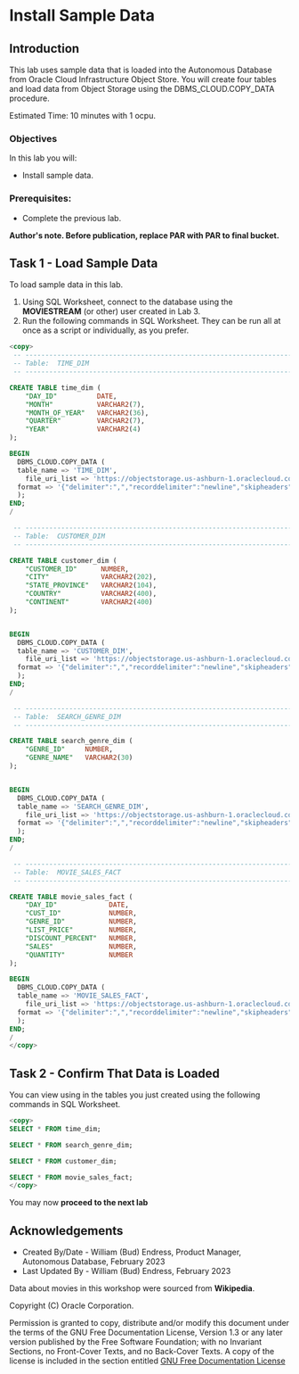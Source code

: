 # Install Sample Data

## Introduction

This lab uses sample data that is loaded into the Autonomous Database from Oracle Cloud Infrastructure Object Store.  You will create four tables and load data from Object Storage using the DBMS\_CLOUD.COPY\_DATA procedure. 

Estimated Time:  10 minutes with 1 ocpu.

### Objectives

In this lab you will:

- Install sample data.

### Prerequisites:

- Complete the previous lab.

**Author's note.  Before publication, replace PAR with PAR to final bucket.**

## Task 1 - Load Sample Data

To load sample data in this lab.

1. Using SQL Worksheet, connect to the database using the  **MOVIESTREAM** (or other) user created in Lab 3.
2. Run the following commands in SQL Worksheet.  They can be run all at once as a script or individually, as you prefer.


~~~SQL
<copy>
 -- -------------------------------------------------------------------------------
 -- Table:  TIME_DIM
 -- -------------------------------------------------------------------------------

CREATE TABLE time_dim (
    "DAY_ID"          DATE,
    "MONTH"           VARCHAR2(7),
    "MONTH_OF_YEAR"   VARCHAR2(36),
    "QUARTER"         VARCHAR2(7),
    "YEAR"            VARCHAR2(4)
);

BEGIN
  DBMS_CLOUD.COPY_DATA (
  table_name => 'TIME_DIM',
    file_uri_list => 'https://objectstorage.us-ashburn-1.oraclecloud.com/p/zL6bsboZrSxJP-0ilfUpROTwwyhzvkUrZu9OEwcU5_B_NAGzHKBG_WqW2OnNYxKk/n/c4u04/b/datastudio/o/av-getting-started-data-studio/table=TIME_DIM/*.csv',
  format => '{"delimiter":",","recorddelimiter":"newline","skipheaders":"1","quote":"\\\"","rejectlimit":"1000","trimspaces":"rtrim","ignoreblanklines":"false","ignoremissingcolumns":"true","dateformat":"DD-MON-YYYY HH24:MI:SS"}'
  );
END;
/

 -- -------------------------------------------------------------------------------
 -- Table:  CUSTOMER_DIM
 -- -------------------------------------------------------------------------------

CREATE TABLE customer_dim (
    "CUSTOMER_ID"      NUMBER,
    "CITY"             VARCHAR2(202),
    "STATE_PROVINCE"   VARCHAR2(104),
    "COUNTRY"          VARCHAR2(400),
    "CONTINENT"        VARCHAR2(400)
);


BEGIN
  DBMS_CLOUD.COPY_DATA (
  table_name => 'CUSTOMER_DIM',
    file_uri_list => 'https://objectstorage.us-ashburn-1.oraclecloud.com/p/zL6bsboZrSxJP-0ilfUpROTwwyhzvkUrZu9OEwcU5_B_NAGzHKBG_WqW2OnNYxKk/n/c4u04/b/datastudio/o/av-getting-started-data-studio/table=CUSTOMER_DIM/*.csv',
  format => '{"delimiter":",","recorddelimiter":"newline","skipheaders":"1","quote":"\\\"","rejectlimit":"1000","trimspaces":"rtrim","ignoreblanklines":"false","ignoremissingcolumns":"true","dateformat":"DD-MON-YYYY HH24:MI:SS"}'
  );
END;
/

 -- -------------------------------------------------------------------------------
 -- Table:  SEARCH_GENRE_DIM
 -- -------------------------------------------------------------------------------

CREATE TABLE search_genre_dim (
    "GENRE_ID"     NUMBER,
    "GENRE_NAME"   VARCHAR2(30)
);


BEGIN
  DBMS_CLOUD.COPY_DATA (
  table_name => 'SEARCH_GENRE_DIM',
    file_uri_list => 'https://objectstorage.us-ashburn-1.oraclecloud.com/p/zL6bsboZrSxJP-0ilfUpROTwwyhzvkUrZu9OEwcU5_B_NAGzHKBG_WqW2OnNYxKk/n/c4u04/b/datastudio/o/av-getting-started-data-studio/table=SEARCH_GENRE_DIM/*.csv',
  format => '{"delimiter":",","recorddelimiter":"newline","skipheaders":"1","quote":"\\\"","rejectlimit":"1000","trimspaces":"rtrim","ignoreblanklines":"false","ignoremissingcolumns":"true","dateformat":"DD-MON-YYYY HH24:MI:SS"}'
  );
END;
/

 -- -------------------------------------------------------------------------------
 -- Table:  MOVIE_SALES_FACT
 -- -------------------------------------------------------------------------------

CREATE TABLE movie_sales_fact (
    "DAY_ID"             DATE,
    "CUST_ID"            NUMBER,
    "GENRE_ID"           NUMBER,
    "LIST_PRICE"         NUMBER,
    "DISCOUNT_PERCENT"   NUMBER,
    "SALES"              NUMBER,
    "QUANTITY"           NUMBER
);

BEGIN
  DBMS_CLOUD.COPY_DATA (
  table_name => 'MOVIE_SALES_FACT',
    file_uri_list => 'https://objectstorage.us-ashburn-1.oraclecloud.com/p/zL6bsboZrSxJP-0ilfUpROTwwyhzvkUrZu9OEwcU5_B_NAGzHKBG_WqW2OnNYxKk/n/c4u04/b/datastudio/o/av-getting-started-data-studio/table=MOVIE_SALES_FACT/*.csv',
  format => '{"delimiter":",","recorddelimiter":"newline","skipheaders":"1","quote":"\\\"","rejectlimit":"1000","trimspaces":"rtrim","ignoreblanklines":"false","ignoremissingcolumns":"true","dateformat":"DD-MON-YYYY HH24:MI:SS"}'
  );
END;
/
</copy>
~~~


## Task 2 - Confirm That Data is Loaded

You can view using in the tables you just created using the following commands in SQL Worksheet.

~~~SQL
<copy>
SELECT * FROM time_dim;

SELECT * FROM search_genre_dim;

SELECT * FROM customer_dim;

SELECT * FROM movie_sales_fact;
</copy>
~~~

You may now **proceed to the next lab**

## Acknowledgements

- Created By/Date - William (Bud) Endress, Product Manager, Autonomous Database, February 2023
- Last Updated By - William (Bud) Endress, February 2023

Data about movies in this workshop were sourced from **Wikipedia**.

Copyright (C)  Oracle Corporation.

Permission is granted to copy, distribute and/or modify this document
under the terms of the GNU Free Documentation License, Version 1.3
or any later version published by the Free Software Foundation;
with no Invariant Sections, no Front-Cover Texts, and no Back-Cover Texts.
A copy of the license is included in the section entitled [GNU Free Documentation License](files/gnu-free-documentation-license.txt)